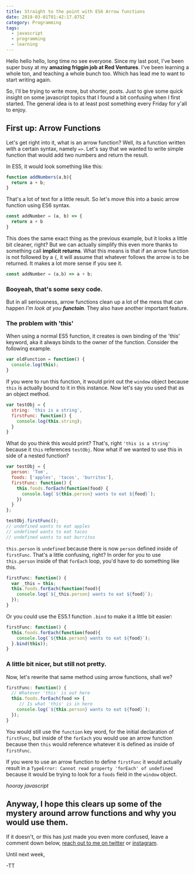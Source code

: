 ```yaml
---
title: Straight to the point with ES6 Arrow functions
date: 2019-03-01T01:42:17.875Z
category: Programming
tags:
  - javascript
  - programming
  - learning
---
```

Hello hello hello, long time no see everyone.  Since my last post, I've been super busy at my **amazing friggin job at Red Ventures**.  I've been learning a whole ton, and teaching a whole bunch too. Which has lead me to want to start writing again.

So, I'll be trying to write more, but shorter, posts. Just to give some quick insight on some javascript topics that I found a bit confusing when I first started. The general idea is to at least post something every Friday for y'all to enjoy.

## First up: Arrow Functions

Let's get right into it, what is an arrow function? Well, its a function written with a certain syntax, namely `=>`.  Let's say that we wanted to write simple function that would add two numbers and return the result.

In ES5, it would look something like this:
```javascript
function addNumbers(a,b){
  return a + b;
}
```
That's a lot of text for a little result. So let's move this into a basic arrow function using ES6 syntax.

```javascript
const addNumber = (a, b) => {
  return a + b
}
```
This does the same exact thing as the previous example, but it looks a little bit cleaner, right?  But we can actually simplify this even more thanks to something call **implicit returns**. What this means is that if an arrow function is not followed by a `{`, it will assume that whatever follows the arrow is to be returned.  It makes a lot more sense if you see it.

```javascript
const addNumber = (a,b) => a + b;
```
### Booyeah, that's some sexy code.

But in all seriousness, arrow functions clean up a lot of the mess that can happen *I'm look at you __functoin__*.  They also have another important feature.

### The problem with 'this'

When using a normal ES5 function, it creates is own binding of the 'this' keyword, aka it always binds to the owner of the function. Consider the following example.

```javascript
var oldFunction = function() {
  console.log(this);
}
```

If you were to run this function, it would print out the `window` object because `this` is actually bound to it in this instance. Now let's say you used that as an object method.

```javascript
var testObj = {
  string: 'this is a string',
  firstFunc: function() {
    console.log(this.string);
  }
}
```

What do you think this would print? That's, right `'this is a string'` because it `this` references `testObj`.  Now what if we wanted to use this in side of a nested function?

```javascript
var testObj = {  
  person: 'Tom',  
  foods: ['apples', 'tacos', 'burritos'],  
  firstFunc: function() {    
    this.foods.forEach(function(food) {      
      console.log(`${this.person} wants to eat ${food}`);    
    })
  }
};

testObj.firstFunc();
// undefined wants to eat apples
// undefined wants to eat tacos
// undefined wants to eat burritos
```

`this.person` is `undefined` because there is now `person` defined inside of `firstFunc`. That's a little confusing, right? In order for you to use `this.person` inside of that `forEach` loop, you'd have to do something like this.

```javascript
firstFunc: function() {
  var _this = this;
  this.foods.forEach(function(food){
    console.log(`${_this.person} wants to eat ${food}`);
  });
}
```

Or you could use the ES5.1 function `.bind` to make it a little bit easier:

```javascript
firstFunc: function() {
  this.foods.forEach(function(food){
    console.log(`${this.person} wants to eat ${food}`);
  }.bind(this));
}
```
### A little bit nicer, but still not pretty.

Now, let's rewrite that same method using arrow functions, shall we?


```javascript
firstFunc: function() {
  // Whatever 'this' is out here
  this.foods.forEach(food => {
     // Is what 'this' is in here
    console.log(`${this.person} wants to eat ${food}`);
  });
}
```

You would still use the `function` key word, for the initial declaration of `firstFunc`, but inside of the `forEach` you would use an arrow function because then `this` would reference whatever it is defined as inside of `firstFunc`.

If you were to use an arrow function to define `firstFunc` it would actually result in a `TypeError: Cannot read property 'forEach' of undefined` because it would be trying to look for a `foods` field in the `window` object.

*hooray javascript*

## Anyway, I hope this clears up some of the mystery around arrow functions and why you would use them.

If it doesn't, or this has just made you even more confused, leave a comment down below, [reach out to me on twitter](https://twitter.com/tallestthomas) or [instagram](https://instagram.com/tallestthomas). 

Until next week,

-TT
